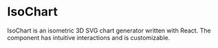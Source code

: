 # IsoChart
IsoChart is an isometric 3D SVG chart generator written with React. The component has intuitive interactions and is customizable.
